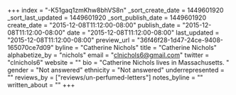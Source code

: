 +++
index = "-K51gaq1zmKhw8bhVS8n"
_sort_create_date = 1449601920
_sort_last_updated = 1449601920
_sort_publish_date = 1449601920
create_date = "2015-12-08T11:12:00-08:00"
publish_date = "2015-12-08T11:12:00-08:00"
date = "2015-12-08T11:12:00-08:00"
last_updated = "2015-12-08T11:12:00-08:00"
preview_url = "36f46f28-1d47-24ce-9408-165070ce7d09"
byline = "Catherine Nichols"
title = "Catherine Nichols"
alphabetize_by = "nichols"
email = "clnichols6@gmail.com"
twitter = "clnichols6"
website = ""
bio = "Catherine Nichols lives in Massachusetts. "
gender = "Not answered"
ethnicity = "Not answered"
underrepresented = ""
reviews_by = ["reviews/un-perfumed-letters"]
notes_byline = ""
written_about = ""
+++

